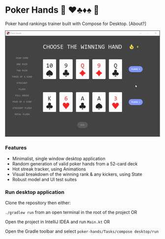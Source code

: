 # Poker Hands :rocket: :hearts::clubs::diamonds::spades: :rocket:

Poker hand rankings trainer built with Compose for Desktop. [About?]

![](poker-hands.gif)

### Features

- Minimalist, single window desktop application
- Random generation of valid poker hands from a 52-card deck
- Hot streak tracker, using Animations
- Visual breakdown of the winning rank & any kickers, using State
- Robust model and UI test suites

### Run desktop application

Clone the repository then either:

`./gradlew run` from an open terminal in the root of the project OR

Open the project in IntelliJ IDEA and run `Main.kt` OR

Open the Gradle toolbar and select `poker-hands/Tasks/compose desktop/run`